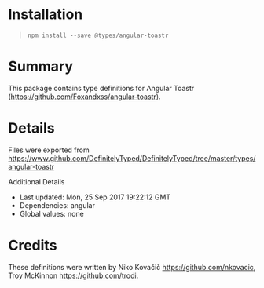 # Installation
> `npm install --save @types/angular-toastr`

# Summary
This package contains type definitions for Angular Toastr (https://github.com/Foxandxss/angular-toastr).

# Details
Files were exported from https://www.github.com/DefinitelyTyped/DefinitelyTyped/tree/master/types/angular-toastr

Additional Details
 * Last updated: Mon, 25 Sep 2017 19:22:12 GMT
 * Dependencies: angular
 * Global values: none

# Credits
These definitions were written by Niko Kovačič <https://github.com/nkovacic>, Troy McKinnon <https://github.com/trodi>.
